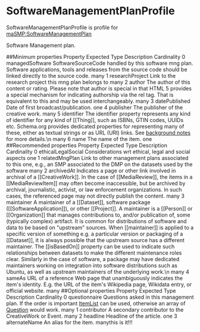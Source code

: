 <h1>SoftwareManagementPlanProfile</h1>

SoftwareManagementPlanProfile is profile for <a href='../../Types/SoftwareManagementPlan'>maSMP:SoftwareManagementPlan</a>

Software Management plan.

##Minimum properties
          Property Expected Type                                                                                                                                                                                                                                                                                                                                 Description Cardinality
0  managedSoftware                                                                                                                                                                                        SoftwareSourceCode handled by this software mng plan. Software applications, tools and releases from the source code should be linked directly to the source code.        many
1  researchProject                                                                                                                                                                                                                                                                                                     Link to the research project this mng plan belongs to        many
2           author                                                                                                                               The author of this content or rating. Please note that author is special in that HTML 5 provides a special mechanism for indicating authorship via the rel tag. That is equivalent to this and may be used interchangeably.        many
3    datePublished                                                                                                                                                                                                                                                                                                                      Date of first broadcast/publication.         one
4        publisher                                                                                                                                                                                                                                                                                                                       The publisher of the creative work.        many
5       identifier                The identifier property represents any kind of identifier for any kind of [[Thing]], such as ISBNs, GTIN codes, UUIDs etc. Schema.org provides dedicated properties for representing many of these, either as textual strings or as URL (URI) links. See [background notes](/docs/datamodel.html#identifierBg) for more details.\n                many
6             name                                                                                                                                                                                                                                                                                                                                     The name of the item.         one
##Recommended properties
             Property Expected Type                                                                                                                                                                                                                                                                                                                                                                                                                                                                                                                                                                                                                                                                                                                                                                                                                                                                                    Description Cardinality
0  ethicalLegalSocial                                                                                                                                                                                                                                                                                                                                                                                                                                                                                                                                                                                                                                                                                                                                                                                                                                                         Considerations wrt ethical, legal and social aspects         one
1      relatedMngPlan                                                                                                                                                                                                                                                                                                                                                                                                                                                                                                                                                                                                                                                                                                                                                                               Link to other management plans associated to this one, e.g., an SMP associated to the DMP on the datasets used by the software        many
2          archivedAt                                                                                                                                                                                                                                                                                                                                                                                                                                                                                                                                                                 Indicates a page or other link involved in archival of a [[CreativeWork]]. In the case of [[MediaReview]], the items in a [[MediaReviewItem]] may often become inaccessible, but be archived by archival, journalistic, activist, or law enforcement organizations. In such cases, the referenced page may not directly publish the content.        many
3          maintainer                A maintainer of a [[Dataset]], software package ([[SoftwareApplication]]), or other [[Project]]. A maintainer is a [[Person]] or [[Organization]] that manages contributions to, and/or publication of, some (typically complex) artifact. It is common for distributions of software and data to be based on "upstream" sources. When [[maintainer]] is applied to a specific version of something e.g. a particular version or packaging of a [[Dataset]], it is always  possible that the upstream source has a different maintainer. The [[isBasedOn]] property can be used to indicate such relationships between datasets to make the different maintenance roles clear. Similarly in the case of software, a package may have dedicated maintainers working on integration into software distributions such as Ubuntu, as well as upstream maintainers of the underlying work.\n              many
4              sameAs                                                                                                                                                                                                                                                                                                                                                                                                                                                                                                                                                                                                                                                                                                                                                URL of a reference Web page that unambiguously indicates the item's identity. E.g. the URL of the item's Wikipedia page, Wikidata entry, or official website.        many
##Optional properties
        Property Expected Type                                                                                                                                                                                                                                              Description Cardinality
0  questionnaire                Questions asked in this management plan. If the order is important <a href='https://schema.org/ItemList' target='_blank'>ItemList</a> can be used, otherwise an array of <a href='https://schema.org/Question' target='_blank'>Question</a> would work.        many
1    contributor                                                                                                                                                                                                                  A secondary contributor to the CreativeWork or Event.        many
2       headline                                                                                                                                                                                                                                               Headline of the article.         one
3  alternateName                                                                                                                                                                                                                                                 An alias for the item.        manythis is it!!!